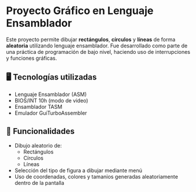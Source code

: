 # Proyecto Gráfico en Lenguaje Ensamblador

Este proyecto permite dibujar **rectángulos**, **círculos** y **líneas** de forma **aleatoria** utilizando lenguaje ensamblador. Fue desarrollado como parte de una práctica de programación de bajo nivel, haciendo uso de interrupciones y funciones gráficas.

## 🖥️ Tecnologías utilizadas

- Lenguaje Ensamblador (ASM)
- BIOS/INT 10h (modo de video)
- Ensamblador TASM 
- Emulador GuiTurboAssembler

## 🚀 Funcionalidades

- Dibujo aleatorio de:
  - Rectángulos
  - Círculos
  - Líneas
- Selección del tipo de figura a dibujar mediante menú
- Uso de coordenadas, colores y tamanios generadas aleatoriamente dentro de la pantalla


